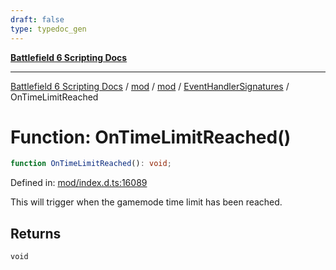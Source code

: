 ```yaml
---
draft: false
type: typedoc_gen
---
```


[**Battlefield 6 Scripting Docs**](../../../../_index.md)

***

[Battlefield 6 Scripting Docs](../../../../_index.md) / [mod](../../../_index.md) / [mod](../../_index.md) / [EventHandlerSignatures](../_index.md) / OnTimeLimitReached

# Function: OnTimeLimitReached()

```ts
function OnTimeLimitReached(): void;
```

Defined in: [mod/index.d.ts:16089](https://github.com/battlefield-portal-community/portal-docs/blob/ff09b2690670f74de7e97198022e5a97ff1161ff/generators/santiago/mod/index.d.ts#L16089)

This will trigger when the gamemode time limit has been reached.

## Returns

`void`
